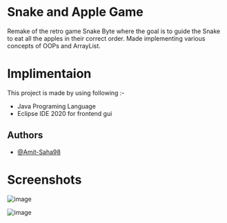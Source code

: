 # Snake and Apple Game

Remake of the retro game Snake Byte where the goal is to guide the Snake to eat all the apples in their correct
order. Made implementing various concepts of OOPs and ArrayList.


# Implimentaion
This project is made by using following :-

* Java Programing Language
* Eclipse IDE 2020 for frontend gui

## Authors

- [@Amit-Saha98](https://github.com/Amit-Saha98)

# Screenshots

![image](https://user-images.githubusercontent.com/114154372/191751112-cdeb16cf-ac90-40e4-95d5-e053ac63a520.png)

![image](https://user-images.githubusercontent.com/114154372/191751172-13dfe5b9-20bd-44ee-8998-48820b2e32f9.png)


